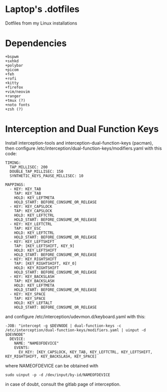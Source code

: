 # Laptop's .dotfiles
Dotfiles from my Linux installations

# Dependencies

    +bspwm
    +sxhkd
    +polybar
    +picom
    +feh
    +rofi
    +kitty
    +firefox
    +vim/neovim
    +ranger
    +tmux (?)
    +noto fonts
    +zsh (?)
    
# Interception and Dual Function Keys
Install interception-tools and interception-dual-function-keys (pacman), then configure /etc/interception/dual-function-keys/modifiers.yaml with this code:

    TIMING:
      TAP_MILLISEC: 200
      DOUBLE_TAP_MILLISEC: 150
      SYNTHETIC_KEYS_PAUSE_MILLISEC: 10

    MAPPINGS:
      - KEY: KEY_TAB
        TAP: KEY_TAB
        HOLD: KEY_LEFTMETA
        HOLD_START: BEFORE_CONSUME_OR_RELEASE
      - KEY: KEY_CAPSLOCK
        TAP: KEY_CAPSLOCK
        HOLD: KEY_LEFTCTRL
        HOLD_START: BEFORE_CONSUME_OR_RELEASE
      - KEY: KEY_LEFTCTRL
        TAP: KEY_ESC
        HOLD: KEY_LEFTCTRL
        HOLD_START: BEFORE_CONSUME_OR_RELEASE
      - KEY: KEY_LEFTSHIFT
        TAP: [KEY_LEFTSHIFT, KEY_9]
        HOLD: KEY_LEFTSHIFT
        HOLD_START: BEFORE_CONSUME_OR_RELEASE
      - KEY: KEY_RIGHTSHIFT
        TAP: [KEY_RIGHTSHIFT, KEY_0]
        HOLD: KEY_RIGHTSHIFT
        HOLD_START: BEFORE_CONSUME_OR_RELEASE
      - KEY: KEY_BACKSLASH
        TAP: KEY_BACKSLASH
        HOLD: KEY_LEFTMETA
        HOLD_START: BEFORE_CONSUME_OR_RELEASE
      - KEY: KEY_SPACE
        TAP: KEY_SPACE
        HOLD: KEY_LEFTALT
        HOLD_START: BEFORE_CONSUME_OR_RELEASE


and configure /etc/interception/udevmon.d/keyboard.yaml with this:

    -JOB: "intercept -g $DEVNODE | dual-function-keys -c /etc/interception/dual-function-keys/modifiers.yaml | uinput -d $DEVNODE"
      DEVICE:
        NAME: "NAMEOFDEVICE"
        EVENTS:
          EV_KEY: [KEY_CAPSLOCK, KEY_TAB, KEY_LEFTCTRL, KEY_LEFTSHIFT, KEY_RIGHTSHIFT, KEY_BACKSLASH, KEY_SPACE]

where NAMEOFDEVICE can be obtained with
    
    sudo uinput -p -d /dev/input/by-id/NAMEOFDEVICE

in case of doubt, consult the gitlab page of interception.
